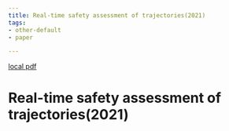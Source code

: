 ```yaml
---
title: Real-time safety assessment of trajectories(2021)
tags:
- other-default
- paper

---
```


[local pdf](../../../pdfs/2021-Real-time%20safety%20assessment%20of%20trajectories.pdf)

# Real-time safety assessment of trajectories(2021)
